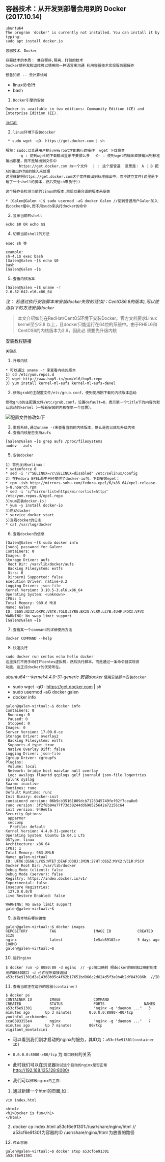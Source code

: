 ## 容器技术：从开发到部署会用到的 Docker  (2017.10.14)

```
ubuntu64
The program 'docker' is currently not installed. You can install it by typing:
sudo apt install docker.io
```

`容器技术、Docker`
```
容器技术的本质： 兼容程序,隔离，打包的技术
Docker使开发和运维可以使用同一种语言来沟通 利用容器技术实现服务器操作
```
`预备知识 -- 云计算领域`
* linux命令行
* bash


1. `Docker引擎的安装`
```
Docker is available in two editions: Community Edition (CE) and Enterprise Edition (EE).
```
[install](https://docs.docker.com/engine/installation/)

2. `linux环境下安装docker`
```
 * sudo wget -qO- https://get.docker.com | sh

解释：sudo:以普通用户执行只有root才能执行的操作  wget 下载命令 
      -q : 使到wget的下载输出显示不要那么多  -O- : 使到wget的输出直接输出到标准输出那里，而不是输出到文件中
      https://get.docker.com 为一个文件  | ： 这个是管道  意思是： A | B 把A的输出作为B的输入来处理
这里就是把https://get.docker.com这个文件输出到标准输出中，而不建立文件(这里是下载了一个shell的脚本，然后交给sh来执行))

这个操作会检测当前的linux的版本,然后以最合适的版本来安装

* [Galen@Galen ~]$ sudo usermod -aG docker Galen //使到普通用户Galen加入到docker组中,而不用sudo来执行docker的命令

```
3. `显示当前的shell`
```
echo $0 OR echo $$
```
4. `切换当前shell的方法`
```
exec sh 等

example:
sh-4.1$ exec bash
[Galen@Galen ~]$ echo $0
bash
[Galen@Galen ~]$ 

```

5. `查看内核版本`
```
[Galen@Galen ~]$ uname -r
2.6.32-642.el6.x86_64
```
*注：  若通过执行安装脚本来安装docker失败的话(如：CentOS6.8的版本),可以使用以下的方法安装docker*

> 本文介绍如何在RedHat/CentOS环境下安装Docker。官方文档要求Linux kernel至少3.8
以上，且docker只能运行在64位的系统中。由于RHEL6和CentOS6的内核版本为2.6，因此必
须要先升级内核

[安装教程链接](http://blog.csdn.net/wuzhilon88/article/details/41621285/)

`关键点`
1. `升级内核`
```
* 可以通过 uname -r 来查看内核的版本
1) cd /etc/yum.repos.d 
2) wget http://www.hop5.in/yum/el6/hop5.repo
3) yum install kernel-ml-aufs kernel-ml-aufs-devel
```
2. `修改grub的主配置文件/etc/grub.conf，使到使用刚下载的内核版本启动`
```
修改grub的主配置文件/etc/grub.conf，设置default=0，表示第一个title下的内容为默
认启动的kernel（一般新安装的内核在第一个位置）。
```
![配置文件修改如下](http://s3.51cto.com/wyfs02/M02/53/FC/wKiom1R1XF_BWoKPAAPcDXlNx-A406.jpg)

3. `重启系统,通过uname -r来查看当前的内核版本，确认是否以成功升级内核`
4. `查看内核是否支持aufs`
```
[Galen@Galen ~]$ grep aufs /proc/filesystems 
nodev	aufs
```
5. `安装docker`
```
1) 首先关闭selinux：
* setenforce 0
* sed -i '/^SELINUX=/c\SELINUX=disabled' /etc/selinux/config
2) 在Fedora EPEL源中已经提供了docker-io包，下载安装epel：
* rpm -ivh http://mirrors.sohu.com/fedora-epel/6/x86_64/epel-release-6-8.noarch.rpm
* sed -i 's/^mirrorlist=https/mirrorlist=http/' /etc/yum.repos.d/epel.repo
3)yum安装docker-io：
* yum -y install docker-io
4)启动docker
* service docker start
5)查看docker的日志
* cat /var/log/docker
```
6. `查看docker的信息`
```
[Galen@Galen ~]$ sudo docker info
[sudo] password for Galen: 
Containers: 0
Images: 0
Storage Driver: aufs
 Root Dir: /var/lib/docker/aufs
 Backing Filesystem: extfs
 Dirs: 0
 Dirperm1 Supported: false
Execution Driver: native-0.2
Logging Driver: json-file
Kernel Version: 3.10.5-3.el6.x86_64
Operating System: <unknown>
CPUs: 1
Total Memory: 989.6 MiB
Name: Galen
ID: 26GV:N23Z:OXPC:VSTK:7GLQ:2YRG:BX2S:YLRM:LLYB:4UHF:FDXI:VFVC
WARNING: No swap limit support
[Galen@Galen ~]$ 
```
7. `查看某一个command的详细使用方法`
```
docker COMMAND --help
```
8. `快速执行`
```
sudo docker run centos echo hello docker
这里我们不用手动打开centos虚拟机，然后执行脚本，而是通过一条命令就实现该
功能，这正式docker的优势所在。
```

*ubuntu64---kernel:4.4.0-31-generic 安装docker*
`使用安装脚本安装docker`
* sudo wget -qO- https://get.docker.com | sh
* sudo usermod  -aG docker galen
* docker info
```
galen@galen-virtual:~$ docker info
Containers: 0
 Running: 0
 Paused: 0
 Stopped: 0
Images: 0
Server Version: 17.09.0-ce
Storage Driver: overlay2
 Backing Filesystem: extfs
 Supports d_type: true
 Native Overlay Diff: false
Logging Driver: json-file
Cgroup Driver: cgroupfs
Plugins:
 Volume: local
 Network: bridge host macvlan null overlay
 Log: awslogs fluentd gcplogs gelf journald json-file logentries splunk syslog
Swarm: inactive
Runtimes: runc
Default Runtime: runc
Init Binary: docker-init
containerd version: 06b9cb35161009dcb7123345749fef02f7cea8e0
runc version: 3f2f8b84a77f73d38244dd690525642a72156c64
init version: 949e6fa
Security Options:
 apparmor
 seccomp
  Profile: default
Kernel Version: 4.4.0-31-generic
Operating System: Ubuntu 16.04.1 LTS
OSType: linux
Architecture: x86_64
CPUs: 1
Total Memory: 983.8MiB
Name: galen-virtual
ID: UFX6:QS66:LYKS:WTET:DEAF:O3UJ:JM3N:27HT:OSSZ:MYK2:VCLR:PSCV
Docker Root Dir: /var/lib/docker
Debug Mode (client): false
Debug Mode (server): false
Registry: https://index.docker.io/v1/
Experimental: false
Insecure Registries:
 127.0.0.0/8
Live Restore Enabled: false

WARNING: No swap limit support
galen@galen-virtual:~$ 
```
9. `查看本地有哪些镜像`
```
galen@galen-virtual:~$ docker images
REPOSITORY          TAG                 IMAGE ID            CREATED             SIZE
nginx               latest              1e5ab59102ce        5 days ago          108MB
galen@galen-virtual:~$ 
```
10. `运行nginx`
```
$ docker run -p 8080:80 -d nginx  // -p:端口映射 把docker的80端口映射到本地的8080端口 -d 允许程序直接返回
a53cf6e91301d2a14368b95c4f62b17651bd866c2d824d5f3a9b4b2df843986b  //ID
```
11. `查看当前正在运行的容器(container)`
```
$ docker ps
CONTAINER ID        IMAGE               COMMAND                  CREATED             STATUS              PORTS                  NAMES
a53cf6e91301        nginx               "nginx -g 'daemon ..."   3 minutes ago       Up 3 minutes        0.0.0.0:8080->80/tcp   youthful_archimedes
cca6383355e4        nginx               "nginx -g 'daemon ..."   7 minutes ago       Up 7 minutes        80/tcp                 vigilant_montalcini
```
* 可以看到我们刚才启动的nginx的服务，其ID为：`a53cf6e91301(container ID)`
* `0.0.0.0:8080->80/tcp`  为 `端口映射`的关系

* 此时我们可以在浏览器`测试这个启动的nginx是否正常`
http://192.168.135.128:8080/

* 我们可以`修改nginx的主页`:
1) 通过新建一个html的页面,如：
```
vim index.html

<html>
<h1>Docker is fun</h1>
</html>
```
2) docker cp index.html a53cf6e91301://usr/share/nginx/html  // a53cf6e91301为容器的ID /usr/share/nginx/html 为放置的路径

12. `停止容器`
```
galen@galen-virtual:~$ docker stop a53cf6e91301
a53cf6e91301
```


